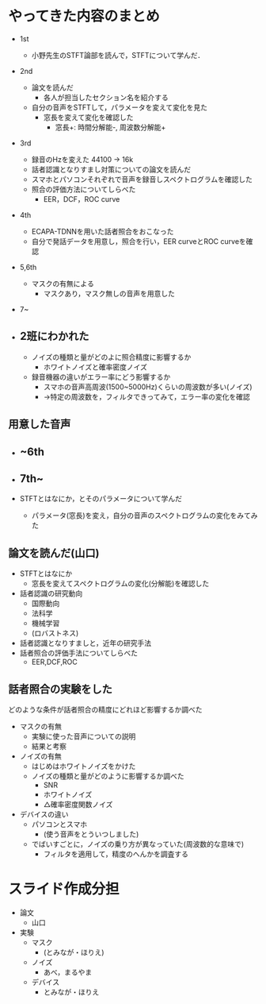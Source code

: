 # やってきた内容のまとめ

- 1st
  - 小野先生のSTFT論部を読んで，STFTについて学んだ．
- 2nd
  - 論文を読んだ
    - 各人が担当したセクション名を紹介する
  - 自分の音声をSTFTして，パラメータを変えて変化を見た
    - 窓長を変えて変化を確認した
      - 窓長+: 時間分解能-, 周波数分解能+
- 3rd
  - 録音のHzを変えた 44100 -> 16k
  - 話者認識となりすまし対策についての論文を読んだ
  - スマホとパソコンそれぞれで音声を録音しスペクトログラムを確認した
  - 照合の評価方法についてしらべた
    - EER，DCF，ROC curve
- 4th
  - ECAPA-TDNNを用いた話者照合をおこなった
  - 自分で発話データを用意し，照合を行い，EER curveとROC curveを確認
- 5,6th
  - マスクの有無による
    - マスクあり，マスク無しの音声を用意した

- 7~
- 2班にわかれた
  - 
  - ノイズの種類と量がどのよに照合精度に影響するか
    - ホワイトノイズと確率密度ノイズ
  - 録音機器の違いがエラー率にどう影響するか
    - スマホの音声高周波(1500~5000Hz)くらいの周波数が多い(ノイズ)
    - →特定の周波数を，フィルタできってみて，エラー率の変化を確認


## 用意した音声
- ~6th
  - 
- 7th~
  - 

- STFTとはなにか，とそのパラメータについて学んだ
  - パラメータ(窓長)を変え，自分の音声のスペクトログラムの変化をみてみた


## 論文を読んだ(山口)
- STFTとはなにか
  - 窓長を変えてスペクトログラムの変化(分解能)を確認した
- 話者認識の研究動向
  - 国際動向
  - 法科学
  - 機械学習
  - (ロバストネス)
- 話者認識となりすましと，近年の研究手法
- 話者照合の評価手法についてしらべた
  - EER,DCF,ROC

## 話者照合の実験をした
どのような条件が話者照合の精度にどれほど影響するか調べた
- マスクの有無
  - 実験に使った音声についての説明
  - 結果と考察
- ノイズの有無
  - はじめはホワイトノイズをかけた
  - ノイズの種類と量がどのように影響するか調べた
    - SNR
    - ホワイトノイズ
    - △確率密度関数ノイズ
- デバイスの違い
  - パソコンとスマホ
    - (使う音声をとういつしました)
  - でばいすごとに，ノイズの乗り方が異なっていた(周波数的な意味で)
    - フィルタを適用して，精度のへんかを調査する

# スライド作成分担
- 論文
  - 山口
- 実験
  - マスク
    - (とみなが・ほりえ)
  - ノイズ
    - あべ，まるやま
  - デバイス
    - とみなが・ほりえ